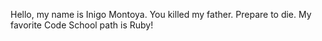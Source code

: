 Hello, my name is Inigo Montoya. You killed my father. Prepare to die.
My favorite Code School path is Ruby!
